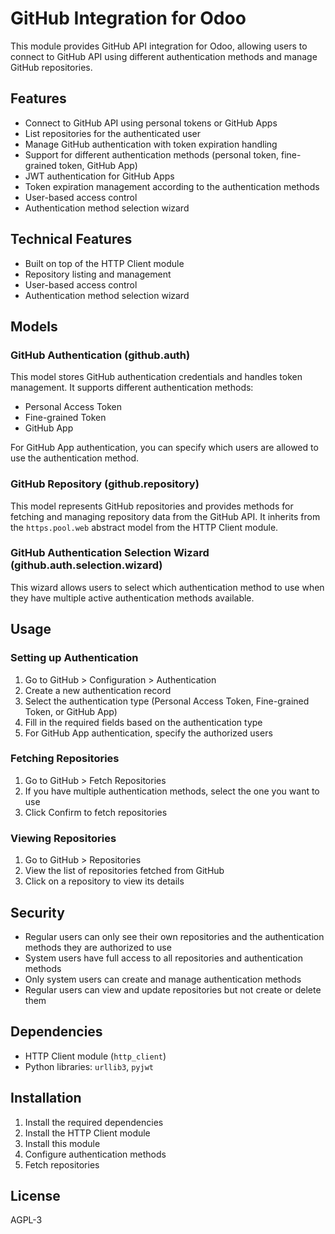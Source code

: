 # GitHub Integration for Odoo

This module provides GitHub API integration for Odoo, allowing users to connect to GitHub API using different authentication methods and manage GitHub repositories.

## Features

- Connect to GitHub API using personal tokens or GitHub Apps
- List repositories for the authenticated user
- Manage GitHub authentication with token expiration handling
- Support for different authentication methods (personal token, fine-grained token, GitHub App)
- JWT authentication for GitHub Apps
- Token expiration management according to the authentication methods
- User-based access control
- Authentication method selection wizard

## Technical Features

- Built on top of the HTTP Client module
- Repository listing and management
- User-based access control
- Authentication method selection wizard

## Models

### GitHub Authentication (github.auth)

This model stores GitHub authentication credentials and handles token management. It supports different authentication methods:
- Personal Access Token
- Fine-grained Token
- GitHub App

For GitHub App authentication, you can specify which users are allowed to use the authentication method.

### GitHub Repository (github.repository)

This model represents GitHub repositories and provides methods for fetching and managing repository data from the GitHub API. It inherits from the `https.pool.web` abstract model from the HTTP Client module.

### GitHub Authentication Selection Wizard (github.auth.selection.wizard)

This wizard allows users to select which authentication method to use when they have multiple active authentication methods available.

## Usage

### Setting up Authentication

1. Go to GitHub > Configuration > Authentication
2. Create a new authentication record
3. Select the authentication type (Personal Access Token, Fine-grained Token, or GitHub App)
4. Fill in the required fields based on the authentication type
5. For GitHub App authentication, specify the authorized users

### Fetching Repositories

1. Go to GitHub > Fetch Repositories
2. If you have multiple authentication methods, select the one you want to use
3. Click Confirm to fetch repositories

### Viewing Repositories

1. Go to GitHub > Repositories
2. View the list of repositories fetched from GitHub
3. Click on a repository to view its details

## Security

- Regular users can only see their own repositories and the authentication methods they are authorized to use
- System users have full access to all repositories and authentication methods
- Only system users can create and manage authentication methods
- Regular users can view and update repositories but not create or delete them

## Dependencies

- HTTP Client module (`http_client`)
- Python libraries: `urllib3`, `pyjwt`

## Installation

1. Install the required dependencies
2. Install the HTTP Client module
3. Install this module
4. Configure authentication methods
5. Fetch repositories

## License

AGPL-3